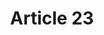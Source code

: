 ---
title: "Article 23"
draft: false
exceptions:
- info52b
memberstates:
- PL
score: 3
compensation:
- Compensated
remarks: |
 Remuneration is covered in separate provisions on copying levies. There is no explicit link with art. 23.


link: "http://www.prawo.pl/dz-u-akt/-/dokument/Dz.U.2016.666/16795787/2047977#art(23)"
---